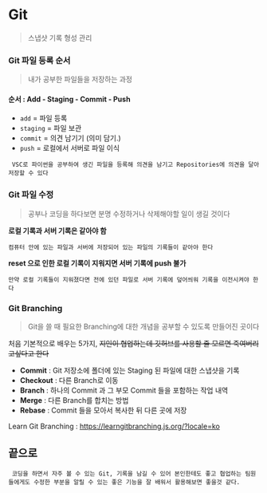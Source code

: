 Git
===

> 스냅샷 기록 형성 관리


### Git 파일 등록 순서
> 내가 공부한 파일들을 저장하는 과정

#### 순서  : __Add - Staging - Commit - Push__

- `add` = 파일 등록
- `staging` = 파일 보관
- `commit` = 의견 남기기 (의미 담기.)
- `push` = 로컬에서 서버로 파일 이식

```
 VSC로 파이썬을 공부하여 생긴 파일을 등록해 의견을 남기고 Repositories에 의견을 달아 저장할 수 있다
```

### Git 파일 수정

> 공부나 코딩을 하다보면 분명 수정하거나 삭제해야할 일이 생길 것이다

__로컬 기록과 서버 기록은 같아야 함__

    컴퓨터 안에 있는 파일과 서버에 저장되어 있는 파일의 기록들이 같아야 한다

__reset 으로 인한 로컬 기록이 지워지면 서버 기록에 push 불가__
    
    만약 로컬 기록들이 지워졌다면 전에 있던 파일로 서버 기록에 덮어씌워 기록을 이전시켜야 한다 

### Git Branching

> Git을 쓸 때 필요한 Branching에 대한 개념을 공부할 수 있도록 만들어진 곳이다 

처음 기본적으로 배우는 5가지, ~~지인이 협업하는데 깃허브를 사용할 줄 모르면 죽여버리고싶다고 한다~~

- __Commit__    : Git 저장소에 폴더에 있는 Staging 된 파일에 대한 스냅샷을 기록
- __Checkout__  : 다른 Branch로 이동
- __Branch__    : 하나의 Commit 과 그 부모 Commit 들을 포함하는 작업 내역
- __Merge__     : 다른 Branch를 합치는 방법
- __Rebase__    : Commit 들을 모아서 복사한 뒤 다른 곳에 저장

Learn Git Branching : <https://learngitbranching.js.org/?locale=ko>

끝으로
---

```
 코딩을 하면서 자주 볼 수 있는 Git, 기록을 남길 수 있어 본인한테도 좋고 협업하는 팀원들에게도 수정한 부분을 알릴 수 있는 좋은 기능을 잘 배워서 활용해보면 좋을것 같다. 
```